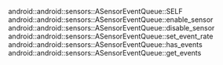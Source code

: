 android::android::sensors::ASensorEventQueue::SELF
android::android::sensors::ASensorEventQueue::enable_sensor
android::android::sensors::ASensorEventQueue::disable_sensor
android::android::sensors::ASensorEventQueue::set_event_rate
android::android::sensors::ASensorEventQueue::has_events
android::android::sensors::ASensorEventQueue::get_events